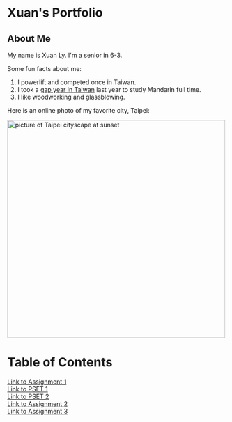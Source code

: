 # Xuan's Portfolio

## About Me

My name is Xuan Ly. I'm a senior in 6-3.

Some fun facts about me:

1. I powerlift and competed once in Taiwan.
2. I took a [gap year in Taiwan](https://iclp.ntu.edu.tw/) last year to study Mandarin full time.
3. I like woodworking and glassblowing.

Here is an online photo of my favorite city, Taipei:

<img src="https://images.photowall.com/products/49508/taipei-in-sunset.jpg?h=699&q=85" alt="picture of Taipei cityscape at sunset" width="500"/>

<br>

# Table of Contents

[Link to Assignment 1](assignments/assignment1.md)  
[Link to PSET 1](psets/pset1.md)  
[Link to PSET 2](psets/pset2.md)  
[Link to Assignment 2](assignments/assignment2.md)  
[Link to Assignment 3](assignments/assignment3.md)
